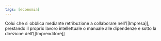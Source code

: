 ```yaml
---
tags: [economia]
---
```

Colui che si obblica mediante retribuzione a collaborare nell'[[Impresa]], prestando il proprio lavoro intellettuale o manuale alle dipendenze e sotto la direzione dell'[[Imprenditore]]
